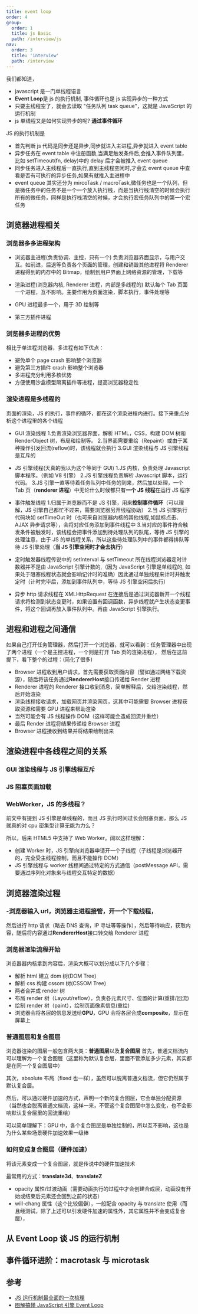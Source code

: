 ```yaml
---
title: event loop
order: 4
group:
  order: 1
  title: js Basic
  path: /interview/js
nav:
  order: 3
  title: 'interview'
  path: /interview
---
```


我们都知道，

- javascript 是一门单线程语言
- **Event Loop**是 js 的执行机制, 事件循环也是 js 实现异步的一种方式
- 只要主线程空了，就会去读取 "任务队列 task queue"，这就是 JavaScript 的运行机制
- js 单线程又是如何实现异步的呢? **通过事件循环**

JS 的执行机制是

- 首先判断 js 代码是同步还是异步,同步就进入主进程,异步就进入 event table
- 异步任务在 event table 中注册函数,当满足触发条件后,会推入事件队列里，比如 setTimeout(fn, delay)中的 delay 后才会被推入 event queue
- 同步任务进入主线程后一直执行,直到主线程空闲时,才会去 event queue 中查看是否有可执行的异步任务,如果有就推入主进程中
- event queue 其实还分为 mircoTask / macroTask,微任务也是一个队列，但是微任务中的任务不是一个一个放入执行栈，而是当执行栈清空的时候会执行所有的微任务，同样是执行栈清空的时候，才会执行宏任务队列中的第一个宏任务

## 浏览器进程相关

### 浏览器多多进程架构

- 浏览器主进程(负责协调、主控，只有一个) 负责浏览器界面显示，与用户交互。如前进，后退等负责各个页面的管理，创建和销毁其他进程将 Renderer 进程得到的内存中的 Bitmap，绘制到用户界面上网络资源的管理，下载等
- 渲染进程(浏览器内核, Renderer 进程，内部是多线程的) 默认每个 Tab 页面一个进程，互不影响。主要作用为页面渲染，脚本执行，事件处理等
- GPU 进程最多一个，用于 3D 绘制等

- 第三方插件进程

### 浏览器多进程的优势

相比于单进程浏览器，多进程有如下优点：

- 避免单个 page crash 影响整个浏览器
- 避免第三方插件 crash 影响整个浏览器
- 多进程充分利用多核优势
- 方便使用沙盒模型隔离插件等进程，提高浏览器稳定性

### 渲染进程是多线程的

页面的渲染，JS 的执行，事件的循环，都在这个渲染进程内进行。接下来重点分析这个进程里的各个线程

- GUI 渲染线程 1.负责渲染浏览器界面，解析 HTML，CSS，构建 DOM 树和 RenderObject 树，布局和绘制等。 2.当界面需要重绘（Repaint）或由于某种操作引发回流(reflow)时，该线程就会执行 3.GUI 渲染线程与 JS 引擎线程是互斥的

- JS 引擎线程(天真的我以为这个等同于 GUI) 1.JS 内核，负责处理 Javascript 脚本程序。（例如 V8 引擎） 2.JS 引擎线程负责解析 Javascript 脚本，运行代码。 3.JS 引擎一直等待着任务队列中任务的到来，然后加以处理，一个 Tab 页（**renderer 进程**）中无论什么时候都只有**一个 JS 线程**在运行 JS 程序

- 事件触发线程 1.归属于浏览器而不是 JS 引擎，用来**控制事件循环**（可以理解，JS 引擎自己都忙不过来，需要浏览器另开线程协助） 2.当 JS 引擎执行代码块如 setTimeOut 时（也可来自浏览器内核的其他线程,如鼠标点击、AJAX 异步请求等），会将对应任务添加到事件线程中 3.当对应的事件符合触发条件被触发时，该线程会把事件添加到待处理队列的队尾，等待 JS 引擎的处理注意，由于 JS 的单线程关系，所以这些待处理队列中的事件都得排队等待 JS 引擎处理（**当 JS 引擎空闲时才会去执行**）

- 定时触发器线程传说中的 setInterval 与 setTimeout 所在线程浏览器定时计数器并不是由 JavaScript 引擎计数的,（因为 JavaScript 引擎是单线程的, 如果处于阻塞线程状态就会影响记计时的准确）因此通过单独线程来计时并触发定时（计时完毕后，添加到事件队列中，等待 JS 引擎空闲后执行）

- 异步 http 请求线程在 XMLHttpRequest 在连接后是通过浏览器新开一个线程请求将检测到状态变更时，如果设置有回调函数，异步线程就产生状态变更事件，将这个回调再放入事件队列中。再由 JavaScript 引擎执行。

## 进程和进程之间通信

如果自己打开任务管理器，然后打开一个浏览器，就可以看到：任务管理器中出现了两个进程（一个是主控进程，一个则是打开 Tab 页的渲染进程）， 然后在这前提下，看下整个的过程：(简化了很多)

- Browser 进程收到用户请求，首先需要获取页面内容（譬如通过网络下载资源），随后将该任务通过**RendererHost**接口传递给 Render 进程
- Renderer 进程的 Renderer 接口收到消息，简单解释后，交给渲染线程，然后开始渲染
- 渲染线程接收请求，加载网页并渲染网页，这其中可能需要 Browser 进程获取资源和需要 GPU 进程来帮助渲染
- 当然可能会有 JS 线程操作 DOM（这样可能会造成回流并重绘）
- 最后 Render 进程将结果传递给 Browser 进程
- Browser 进程接收到结果并将结果绘制出来

## 渲染进程中各线程之间的关系

### GUI 渲染线程与 JS 引擎线程互斥

### JS 阻塞页面加载

### WebWorker，JS 的多线程？

前文中有提到 JS 引擎是单线程的，而且 JS 执行时间过长会阻塞页面，那么 JS 就真的对 cpu 密集型计算无能为力么？

所以，后来 HTML5 中支持了 Web Worker。阔以这样理解：

- 创建 Worker 时，JS 引擎向浏览器申请开一个子线程（子线程是浏览器开的，完全受主线程控制，而且不能操作 DOM）
- JS 引擎线程与 worker 线程间通过特定的方式通信（postMessage API，需要通过序列化对象来与线程交互特定的数据）

## 浏览器渲染过程

### -浏览器输入 url，浏览器主进程接管，开一个下载线程，

然后进行 http 请求（略去 DNS 查询，IP 寻址等等操作），然后等待响应，获取内容，随后将内容通过**RendererHost**接口转交给 Renderer 进程

### 浏览器渲染流程开始

浏览器器内核拿到内容后，渲染大概可以划分成以下几个步骤：

- 解析 html 建立 dom 树(DOM Tree)
- 解析 css 构建 cssom 树(CSSOM Tree)
- 两者合并成 render 树
- 布局 render 树（Layout/reflow），负责各元素尺寸、位置的计算(重排/回流)
- 绘制 render 树（paint），绘制页面像素信息(重绘)
- 浏览器会将各层的信息发送给**GPU**，GPU 会将各层合成**composite**，显示在屏幕上

### 普通图层和复合图层

浏览器渲染的图层一般包含两大类：**普通图层**以及**复合图层** 首先，普通文档流内可以理解为一个复合图层（这里称为默认复合层，里面不管添加多少元素，其实都是在同一个复合图层中）

其次，absolute 布局（fixed 也一样），虽然可以脱离普通文档流，但它仍然属于默认复合层。

然后，可以通过硬件加速的方式，声明一个新的复合图层，它会单独分配资源 （当然也会脱离普通文档流，这样一来，不管这个复合图层中怎么变化，也不会影响默认复合层里的回流重绘）

可以简单理解下：GPU 中，各个复合图层是单独绘制的，所以互不影响，这也是为什么某些场景硬件加速效果一级棒

### 如何变成复合图层（硬件加速）

将该元素变成一个复合图层，就是传说中的硬件加速技术

最常用的方式：**translate3d**、**translateZ**

- opacity 属性/过渡动画（需要动画执行的过程中才会创建合成层，动画没有开始或结束后元素还会回到之前的状态）
- will-chang 属性（这个比较偏僻），一般配合 opacity 与 translate 使用（而且经测试，除了上述可以引发硬件加速的属性外，其它属性并不会变成复合层），

## 从 Event Loop 谈 JS 的运行机制

## 事件循环进阶：macrotask 与 microtask

## 参考

- [JS 运行机制最全面的一次梳理](https://mp.weixin.qq.com/s/cJEMlXv0wPPXs5KV_0Smag)
- [图解搞懂 JavaScript 引擎 Event Loop](https://juejin.cn/post/6844903553031634952)
